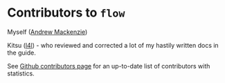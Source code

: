 Contributors to `flow`
=

Myself ([Andrew Mackenzie](https://github.com/andrewdavidmackenzie))

Kitsu ([l4l](https://github.com/l4l)) - who reviewed and corrected a lot of my hastily 
written docs in the guide.

See [Github contributors page](https://github.com/andrewdavidmackenzie/flow/graphs/contributors) 
for an up-to-date list of contributors with statistics.